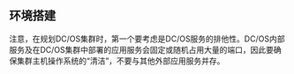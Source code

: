 ## 环境搭建


注意，在规划DC/OS集群时，第一个要考虑是DC/OS服务的排他性。DC/OS内部服务及在DC/OS集群中部署的应用服务会固定或随机占用大量的端口，因此要确保集群主机操作系统的“清洁”，不要与其他外部应用服务并存。
